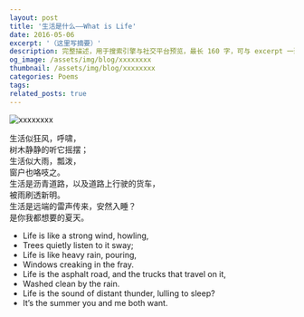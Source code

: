 ```yaml
---
layout: post
title: '生活是什么——What is Life'
date: 2016-05-06
excerpt: '（这里写摘要）'
description: 完整描述，用于搜索引擎与社交平台预览，最长 160 字，可与 excerpt 一致
og_image: /assets/img/blog/xxxxxxxx
thumbnail: /assets/img/blog/xxxxxxxx
categories: Poems
tags: 
related_posts: true
---
```


<img src="/assets/img/blog/xxxxxxxx" alt="xxxxxxxx">

生活似狂风，呼啸，  
树木静静的听它摇摆；  
生活似大雨，瓢泼，  
窗户也咯吱之。  
生活是沥青道路，以及道路上行驶的货车，  
被雨刷透新明。  
生活是远端的雷声传来，安然入睡？  
是你我都想要的夏天。

- Life is like a strong wind, howling,
- Trees quietly listen to it sway;
- Life is like heavy rain, pouring,
- Windows creaking in the fray.
- Life is the asphalt road, and the trucks that travel on it,
- Washed clean by the rain.
- Life is the sound of distant thunder, lulling to sleep?
- It’s the summer you and me both want.